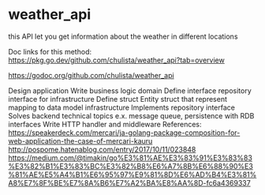 # weather_api
this API let you get information about the weather in different locations

Doc links for this method: 
https://pkg.go.dev/github.com/chulista/weather_api?tab=overview 

https://godoc.org/github.com/chulista/weather_api


Design
application
Write business logic
domain
Define interface
repository interface for infrastructure
Define struct
Entity struct that represent mapping to data model
infrastructure
Implements repository interface
Solves backend technical topics
e.x. message queue, persistence with RDB
interfaces
Write HTTP handler and middleware
References:
https://speakerdeck.com/mercari/ja-golang-package-composition-for-web-application-the-case-of-mercari-kauru
http://pospome.hatenablog.com/entry/2017/10/11/023848
https://medium.com/@timakin/go%E3%81%AE%E3%83%91%E3%83%83%E3%82%B1%E3%83%BC%E3%82%B8%E6%A7%8B%E6%88%90%E3%81%AE%E5%A4%B1%E6%95%97%E9%81%8D%E6%AD%B4%E3%81%A8%E7%8F%BE%E7%8A%B6%E7%A2%BA%E8%AA%8D-fc6a4369337

